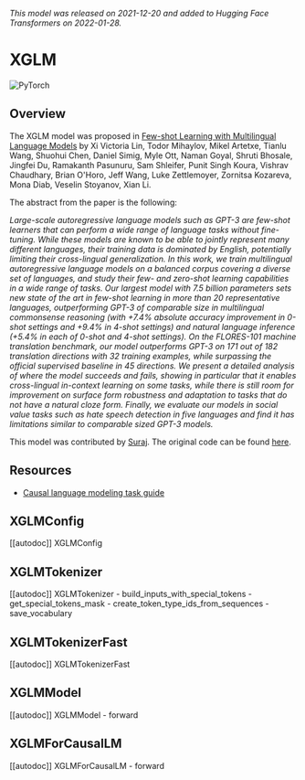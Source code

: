<!--Copyright 2021 The HuggingFace Team. All rights reserved.

Licensed under the Apache License, Version 2.0 (the "License"); you may not use this file except in compliance with
the License. You may obtain a copy of the License at

http://www.apache.org/licenses/LICENSE-2.0

Unless required by applicable law or agreed to in writing, software distributed under the License is distributed on
an "AS IS" BASIS, WITHOUT WARRANTIES OR CONDITIONS OF ANY KIND, either express or implied. See the License for the
specific language governing permissions and limitations under the License.

⚠️ Note that this file is in Markdown but contain specific syntax for our doc-builder (similar to MDX) that may not be
rendered properly in your Markdown viewer.

-->
*This model was released on 2021-12-20 and added to Hugging Face Transformers on 2022-01-28.*

# XGLM

<div class="flex flex-wrap space-x-1">
<img alt="PyTorch" src="https://img.shields.io/badge/PyTorch-DE3412?style=flat&logo=pytorch&logoColor=white">
</div>

## Overview

The XGLM model was proposed in [Few-shot Learning with Multilingual Language Models](https://huggingface.co/papers/2112.10668)
by Xi Victoria Lin, Todor Mihaylov, Mikel Artetxe, Tianlu Wang, Shuohui Chen, Daniel Simig, Myle Ott, Naman Goyal,
Shruti Bhosale, Jingfei Du, Ramakanth Pasunuru, Sam Shleifer, Punit Singh Koura, Vishrav Chaudhary, Brian O'Horo,
Jeff Wang, Luke Zettlemoyer, Zornitsa Kozareva, Mona Diab, Veselin Stoyanov, Xian Li.

The abstract from the paper is the following:

*Large-scale autoregressive language models such as GPT-3 are few-shot learners that can perform a wide range of language
tasks without fine-tuning. While these models are known to be able to jointly represent many different languages,
their training data is dominated by English, potentially limiting their cross-lingual generalization.
In this work, we train multilingual autoregressive language models on a balanced corpus covering a diverse set of languages,
and study their few- and zero-shot learning capabilities in a wide range of tasks. Our largest model with 7.5 billion parameters
sets new state of the art in few-shot learning in more than 20 representative languages, outperforming GPT-3 of comparable size
in multilingual commonsense reasoning (with +7.4% absolute accuracy improvement in 0-shot settings and +9.4% in 4-shot settings)
and natural language inference (+5.4% in each of 0-shot and 4-shot settings). On the FLORES-101 machine translation benchmark,
our model outperforms GPT-3 on 171 out of 182 translation directions with 32 training examples, while surpassing the
official supervised baseline in 45 directions. We present a detailed analysis of where the model succeeds and fails,
showing in particular that it enables cross-lingual in-context learning on some tasks, while there is still room for improvement
on surface form robustness and adaptation to tasks that do not have a natural cloze form. Finally, we evaluate our models
in social value tasks such as hate speech detection in five languages and find it has limitations similar to comparable sized GPT-3 models.*

This model was contributed by [Suraj](https://huggingface.co/valhalla). The original code can be found [here](https://github.com/pytorch/fairseq/tree/main/examples/xglm).

## Resources

- [Causal language modeling task guide](../tasks/language_modeling)

## XGLMConfig

[[autodoc]] XGLMConfig

## XGLMTokenizer

[[autodoc]] XGLMTokenizer
    - build_inputs_with_special_tokens
    - get_special_tokens_mask
    - create_token_type_ids_from_sequences
    - save_vocabulary

## XGLMTokenizerFast

[[autodoc]] XGLMTokenizerFast


## XGLMModel

[[autodoc]] XGLMModel
    - forward

## XGLMForCausalLM

[[autodoc]] XGLMForCausalLM
    - forward
